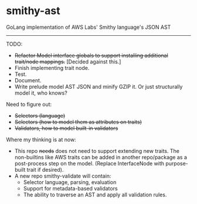 # smithy-ast
GoLang implementation of AWS Labs' Smithy language's JSON AST

---

TODO:
- ~~Refactor Model interface globals to support installing additional
  trait/node mappings.~~ [Decided against this.]
- Finish implementing trait node.
- Test.
- Document.
- Write prelude model AST JSON and minify GZIP it. Or just structurally
  model it, who knows?


Need to figure out:
- ~~Selectors (language)~~
- ~~Selectors (how to model them as attributes on traits)~~
- ~~Validators, how to model built-in validators~~

Where my thinking is at now:
  - This repo ~~needs~~ does not need to support extending new traits.
    The non-builtins like AWS traits can be added in another repo/package
    as a post-process step on the model. (Replace InterfaceNode with
    purpose-built trait if desired).
  - A new repo smithy-validate will contain:
    - Selector language, parsing, evaluation
    - Support for metadata-based validators
    - The ability to traverse an AST and apply all validation rules.
